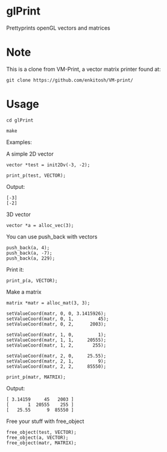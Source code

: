 glPrint
========

Prettyprints openGL vectors and matrices

Note
====

This is a clone from VM-Print, a vector matrix printer found at:
    
    git clone https://github.com/enkitosh/VM-print/

Usage
=============

    cd glPrint
    
    make
    
    
Examples:

A simple 2D vector
  
    vector *test = init2Dv(-3, -2);

    print_p(test, VECTOR);
    
Output:

    [-3]
    [-2]

3D vector
  
    vector *a = alloc_vec(3);
	
You can use push_back with vectors
  
    push_back(a, 4);
    push_back(a, -7);
    push_back(a, 229);

Print it:

    print_p(a, VECTOR);
	
Make a matrix
	
    matrix *matr = alloc_mat(3, 3);

    setValueCoord(matr, 0, 0, 3.1415926);
    setValueCoord(matr, 0, 1, 		  45);
    setValueCoord(matr, 0, 2, 	   2003);
	
    setValueCoord(matr, 1, 0, 		  1);
    setValueCoord(matr, 1, 1, 	  20555);
    setValueCoord(matr, 1, 2, 	    255);

    setValueCoord(matr, 2, 0, 	  25.55);
    setValueCoord(matr, 2, 1, 		  9);
    setValueCoord(matr, 2, 2, 	  85550);
	
    print_p(matr, MATRIX);

Output:

    [ 3.14159     45   2003 ]
    [       1  20555    255 ]
    [   25.55      9  85550 ]

Free your stuff with free_object

    free_object(test, VECTOR);
    free_object(a, VECTOR);
    free_object(matr, MATRIX);

